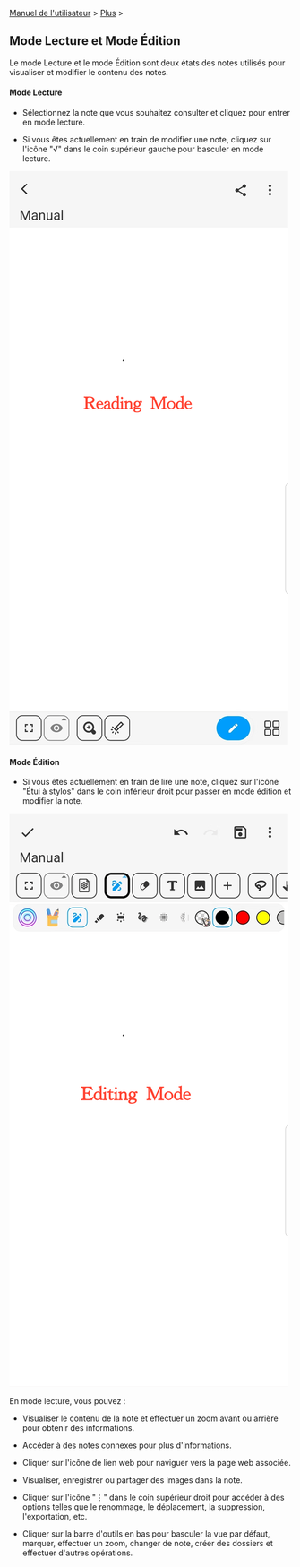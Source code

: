 [Manuel de l'utilisateur](/dragonnest/drawnote/manual/fr) > [Plus](/dragonnest/drawnote/manual/fr/more) >

Mode Lecture et Mode Édition
---
Le mode Lecture et le mode Édition sont deux états des notes utilisés pour visualiser et modifier le contenu des notes.

#### Mode Lecture
- Sélectionnez la note que vous souhaitez consulter et cliquez pour entrer en mode lecture.

- Si vous êtes actuellement en train de modifier une note, cliquez sur l'icône "√" dans le coin supérieur gauche pour basculer en mode lecture.

![Mode Lecture et Mode Édition](imgs/reading_mode1.png)

#### Mode Édition
- Si vous êtes actuellement en train de lire une note, cliquez sur l'icône "Étui à stylos" dans le coin inférieur droit pour passer en mode édition et modifier la note.

![Mode Lecture et Mode Édition](imgs/editing_mode.png)

En mode lecture, vous pouvez :

- Visualiser le contenu de la note et effectuer un zoom avant ou arrière pour obtenir des informations.

- Accéder à des notes connexes pour plus d'informations.

- Cliquer sur l'icône de lien web pour naviguer vers la page web associée.

- Visualiser, enregistrer ou partager des images dans la note.

- Cliquer sur l'icône "⋮" dans le coin supérieur droit pour accéder à des options telles que le renommage, le déplacement, la suppression, l'exportation, etc.

- Cliquer sur la barre d'outils en bas pour basculer la vue par défaut, marquer, effectuer un zoom, changer de note, créer des dossiers et effectuer d'autres opérations.